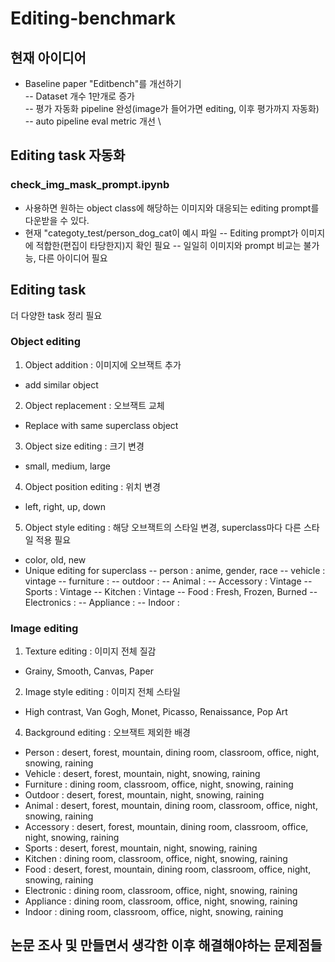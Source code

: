 # Editing-benchmark

## 현재 아이디어
- Baseline paper "Editbench"를 개선하기 \
-- Dataset 개수 1만개로 증가 \
-- 평가 자동화 pipeline 완성(image가 들어가면 editing, 이후 평가까지 자동화) \
-- auto pipeline eval metric 개선 \\

## Editing task 자동화
### check_img_mask_prompt.ipynb
- 사용하면 원하는 object class에 해당하는 이미지와 대응되는 editing prompt를 다운받을 수 있다.
- 현재 "categoty_test/person_dog_cat이 예시 파일
-- Editing prompt가 이미지에 적합한(편집이 타당한지)지 확인 필요
-- 일일히 이미지와 prompt 비교는 불가능, 다른 아이디어 필요

## Editing task
더 다양한 task 정리 필요

### Object editing
1. Object addition : 이미지에 오브잭트 추가
  - add similar object 
2. Object replacement : 오브잭트 교체
  - Replace with same superclass object
3. Object size editing : 크기 변경
  - small, medium, large
4. Object position editing : 위치 변경
  - left, right, up, down
5. Object style editing : 해당 오브잭트의 스타일 변경, superclass마다 다른 스타일 적용 필요
  - color, old, new
  - Unique editing for superclass
    -- person : anime, gender, race
    -- vehicle : vintage
    -- furniture :
    -- outdoor :
    -- Animal : 
    -- Accessory : Vintage
    -- Sports : Vintage
    -- Kitchen : Vintage
    -- Food : Fresh, Frozen, Burned
    -- Electronics :
    -- Appliance :
    -- Indoor :
    
### Image editing
1. Texture editing : 이미지 전체 질감 
  - Grainy, Smooth, Canvas, Paper
2. Image style editing : 이미지 전체 스타일
  - High contrast, Van Gogh, Monet, Picasso, Renaissance, Pop Art
4. Background editing : 오브잭트 제외한 배경
  - Person : desert, forest, mountain, dining room, classroom, office, night, snowing, raining
  - Vehicle : desert, forest, mountain, night, snowing, raining
  - Furniture : dining room, classroom, office, night, snowing, raining
  - Outdoor : desert, forest, mountain, night, snowing, raining
  - Animal : desert, forest, mountain, dining room, classroom, office, night, snowing, raining
  - Accessory : desert, forest, mountain, dining room, classroom, office, night, snowing, raining
  - Sports : desert, forest, mountain, night, snowing, raining
  - Kitchen : dining room, classroom, office, night, snowing, raining
  - Food : desert, forest, mountain, dining room, classroom, office, night, snowing, raining
  - Electronic : dining room, classroom, office, night, snowing, raining
  - Appliance : dining room, classroom, office, night, snowing, raining
  - Indoor : dining room, classroom, office, night, snowing, raining


## 논문 조사 및 만들면서 생각한 이후 해결해야하는 문제점들



